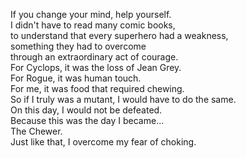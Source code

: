 
If you change your mind, help yourself.    
I didn't have to read many comic books,   
to understand that every superhero had a weakness,   
something they had to overcome   
through an extraordinary act of courage.   
For Cyclops, it was the loss of Jean Grey.   
For Rogue, it was human touch.   
For me, it was food that required chewing.   
So if I truly was a mutant, I would have to do the same.   
On this day, I would not be defeated.   
Because this was the day I became...   
The Chewer.   
Just like that, I overcome my fear of choking.   





